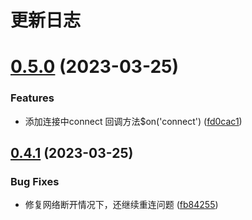 # 更新日志

# [0.5.0](https://github.com/Hyhello/wsocket-client/compare/0.4.1...0.5.0) (2023-03-25)


### Features

* 添加连接中connect 回调方法$on('connect') ([fd0cac1](https://github.com/Hyhello/wsocket-client/commit/fd0cac131ecac195c56287f08a98d02c8f768252))

## [0.4.1](https://github.com/Hyhello/wsocket-client/compare/0.1.0...0.4.1) (2023-03-25)


### Bug Fixes

* 修复网络断开情况下，还继续重连问题 ([fb84255](https://github.com/Hyhello/wsocket-client/commit/fb84255862ae05161d1f92e14a1eef7c857e72fb))